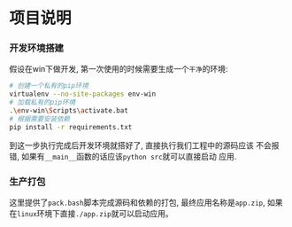 项目说明
===


### 开发环境搭建


假设在win下做开发, 第一次使用的时候需要生成一个`干净`的环境:

```bash
# 创建一个私有的pip环境
virtualenv --no-site-packages env-win 
# 加载私有的pip环境
.\env-win\Scripts\activate.bat 
# 根据需要安装依赖
pip install -r requirements.txt 
```

到这一步执行完成后开发环境就搭好了, 直接执行我们工程中的源码应该
不会报错, 如果有`__main__`函数的话应该`python src`就可以直接启动
应用.


### 生产打包

这里提供了`pack.bash`脚本完成源码和依赖的打包, 最终应用名称是`app.zip`,
如果在`linux`环境下直接`./app.zip`就可以启动应用。